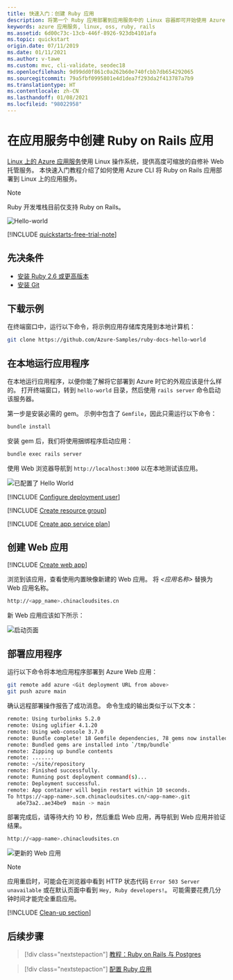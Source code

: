 ```yaml
---
title: 快速入门：创建 Ruby 应用
description: 将第一个 Ruby 应用部署到应用服务中的 Linux 容器即可开始使用 Azure 应用服务。
keywords: azure 应用服务, linux, oss, ruby, rails
ms.assetid: 6d00c73c-13cb-446f-8926-923db4101afa
ms.topic: quickstart
origin.date: 07/11/2019
ms.date: 01/11/2021
ms.author: v-tawe
ms.custom: mvc, cli-validate, seodec18
ms.openlocfilehash: 9d99dd0f861c0a262b60e740fcbb7db654292065
ms.sourcegitcommit: 79a5fbf0995801e4d1dea7f293da2f413787a7b9
ms.translationtype: HT
ms.contentlocale: zh-CN
ms.lasthandoff: 01/08/2021
ms.locfileid: "98022958"
---
```

# <a name="create-a-ruby-on-rails-app-in-app-service"></a>在应用服务中创建 Ruby on Rails 应用

[Linux 上的 Azure 应用服务](overview.md#app-service-on-linux)使用 Linux 操作系统，提供高度可缩放的自修补 Web 托管服务。 本快速入门教程介绍了如何使用 Azure CLI 将 Ruby on Rails 应用部署到 Linux 上的应用服务。

> [!NOTE]
> Ruby 开发堆栈目前仅支持 Ruby on Rails。 

<!-- If you want to use a different platform, such as Sinatra, or if you want to use an unsupported Ruby version, you need to [run it in a custom container](containers/quickstart-docker-go.md). -->

![Hello-world](./media/quickstart-ruby/hello-world-configured.png)

[!INCLUDE [quickstarts-free-trial-note](../../includes/quickstarts-free-trial-note.md)]

## <a name="prerequisites"></a>先决条件

* <a href="https://www.ruby-lang.org/en/documentation/installation/#rubyinstaller" target="_blank">安装 Ruby 2.6 或更高版本</a>
* <a href="https://git-scm.com/" target="_blank">安装 Git</a>

## <a name="download-the-sample"></a>下载示例

在终端窗口中，运行以下命令，将示例应用存储库克隆到本地计算机：

```bash
git clone https://github.com/Azure-Samples/ruby-docs-hello-world
```

## <a name="run-the-application-locally"></a>在本地运行应用程序

在本地运行应用程序，以便你能了解将它部署到 Azure 时它的外观应该是什么样的。 打开终端窗口，转到 `hello-world` 目录，然后使用 `rails server` 命令启动该服务器。

第一步是安装必需的 gem。 示例中包含了 `Gemfile`，因此只需运行以下命令：

```bash
bundle install
```

安装 gem 后，我们将使用捆绑程序启动应用：

```bash
bundle exec rails server
```

使用 Web 浏览器导航到 `http://localhost:3000` 以在本地测试该应用。

![已配置了 Hello World](./media/quickstart-ruby/hello-world-updated.png)

<!-- [!INCLUDE [Try Cloud Shell](../../includes/cloud-shell-try-it.md)] -->

[!INCLUDE [Configure deployment user](../../includes/configure-deployment-user.md)]

[!INCLUDE [Create resource group](../../includes/app-service-web-create-resource-group-linux.md)]

[!INCLUDE [Create app service plan](../../includes/app-service-web-create-app-service-plan-linux.md)]

## <a name="create-a-web-app"></a>创建 Web 应用

[!INCLUDE [Create web app](../../includes/app-service-web-create-web-app-ruby-linux-no-h.md)] 

浏览到该应用，查看使用内置映像新建的 Web 应用。 将 _&lt;应用名称>_ 替换为 Web 应用名称。

```bash
http://<app_name>.chinacloudsites.cn
```

新 Web 应用应该如下所示：

![启动页面](./media/quickstart-ruby/splash-page.png)

## <a name="deploy-your-application"></a>部署应用程序

运行以下命令将本地应用程序部署到 Azure Web 应用：

```bash
git remote add azure <Git deployment URL from above>
git push azure main
```

确认远程部署操作报告了成功消息。 命令生成的输出类似于以下文本：

```bash
remote: Using turbolinks 5.2.0
remote: Using uglifier 4.1.20
remote: Using web-console 3.7.0
remote: Bundle complete! 18 Gemfile dependencies, 78 gems now installed.
remote: Bundled gems are installed into `/tmp/bundle`
remote: Zipping up bundle contents
remote: .......
remote: ~/site/repository
remote: Finished successfully.
remote: Running post deployment command(s)...
remote: Deployment successful.
remote: App container will begin restart within 10 seconds.
To https://<app-name>.scm.chinacloudsites.cn/<app-name>.git
   a6e73a2..ae34be9  main -> main
```

部署完成后，请等待大约 10 秒，然后重启 Web 应用，再导航到 Web 应用并验证结果。

```bash
http://<app-name>.chinacloudsites.cn
```

![更新的 Web 应用](./media/quickstart-ruby/hello-world-configured.png)

> [!NOTE]
> 应用重启时，可能会在浏览器中看到 HTTP 状态代码 `Error 503 Server unavailable` 或在默认页面中看到 `Hey, Ruby developers!`。 可能需要花费几分钟时间才能完全重启应用。
>

[!INCLUDE [Clean-up section](../../includes/cli-script-clean-up.md)]

## <a name="next-steps"></a>后续步骤

> [!div class="nextstepaction"]
> [教程：Ruby on Rails 与 Postgres](tutorial-ruby-postgres-app.md)

> [!div class="nextstepaction"]
> [配置 Ruby 应用](configure-language-ruby.md)
